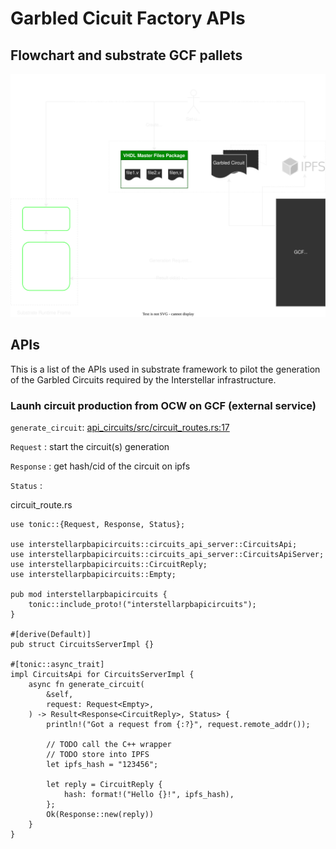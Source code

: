 # Garbled Cicuit Factory APIs



## Flowchart and  substrate GCF pallets

![FC GCF pallets](./fig/GCF-Substrate.svg)



## APIs
This is a list of the APIs used in substrate framework to pilot the generation of the Garbled Circuits required  by the Interstellar infrastructure.

### Launh circuit production from OCW on GCF (external service)

 `generate_circuit`: [api_circuits/src/circuit_routes.rs:17](https://github.com/Interstellar-Network/api_circuits/blob/main/src/circuits_routes.rs#L17)

`Request`   : start the circuit(s) generation

`Response`  : get hash/cid of the circuit on ipfs

`Status`    :




circuit_route.rs

```rust,editable
use tonic::{Request, Response, Status};

use interstellarpbapicircuits::circuits_api_server::CircuitsApi;
use interstellarpbapicircuits::circuits_api_server::CircuitsApiServer;
use interstellarpbapicircuits::CircuitReply;
use interstellarpbapicircuits::Empty;

pub mod interstellarpbapicircuits {
    tonic::include_proto!("interstellarpbapicircuits");
}

#[derive(Default)]
pub struct CircuitsServerImpl {}

#[tonic::async_trait]
impl CircuitsApi for CircuitsServerImpl {
    async fn generate_circuit(
        &self,
        request: Request<Empty>,
    ) -> Result<Response<CircuitReply>, Status> {
        println!("Got a request from {:?}", request.remote_addr());

        // TODO call the C++ wrapper
        // TODO store into IPFS
        let ipfs_hash = "123456";

        let reply = CircuitReply {
            hash: format!("Hello {}!", ipfs_hash),
        };
        Ok(Response::new(reply))
    }
}
```
